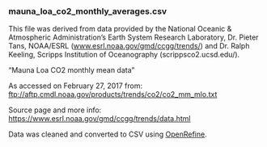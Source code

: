 
### mauna_loa_co2_monthly_averages.csv

This file was derived from data provided by the National Oceanic & Atmospheric Administration’s Earth System Research Laboratory, Dr. Pieter Tans, NOAA/ESRL (www.esrl.noaa.gov/gmd/ccgg/trends/) and Dr. Ralph Keeling, Scripps Institution of Oceanography (scrippsco2.ucsd.edu/).

“Mauna Loa CO2 monthly mean data”

As accessed on February 27, 2017 from:
ftp://aftp.cmdl.noaa.gov/products/trends/co2/co2_mm_mlo.txt

Source page and more info:
https://www.esrl.noaa.gov/gmd/ccgg/trends/data.html

Data was cleaned and converted to CSV using [OpenRefine](http://openrefine.org).
